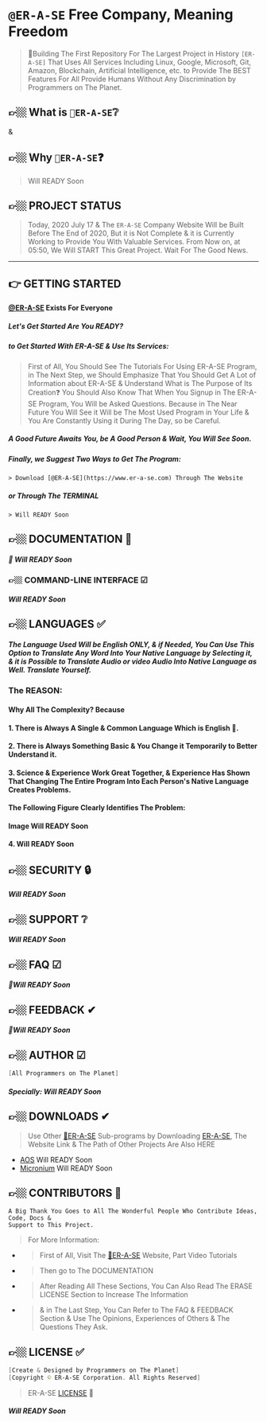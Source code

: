 # `@ER-A-SE` Free Company, Meaning Freedom
> 👑Building The First Repository For The Largest Project in History `[ER-A-SE]` That Uses All Services Including Linux, Google, Microsoft, Git, Amazon, Blockchain, Artificial Intelligence, etc. to Provide The BEST Features For All Provide Humans Without Any Discrimination by Programmers on The Planet.

## 👉🏼 What is `👑ER-A-SE`❔
&
## 👉🏼 Why     `👑ER-A-SE`❓
>  Will READY Soon

<!-- PROJECT STATUS -->
## 👉🏼 PROJECT STATUS
> Today, 2020 July 17 & The `ER-A-SE` Company Website Will be Built Before The End of 2020, But it is Not Complete & it is Currently Working to Provide You With Valuable Services. From Now on, at 05:50, We Will START This Great Project. Wait For The Good News.

---------------------------------------------------------------------------------------------------------------------------------------------------------------

<!-- GETTING STARTED -->
##  👉 GETTING STARTED
#### [@ER-A-SE](https://www.er-a-se.com) Exists For Everyone
##### Let's Get Started Are You READY?
##### to Get Started With ER-A-SE & Use Its Services:
  > First of All, You Should See The Tutorials For Using ER-A-SE Program,
  in The Next Step, we Should Emphasize That You Should Get A Lot of Information about ER-A-SE
  & Understand What is The Purpose of Its Creation❓
  > You Should Also Know That When You Signup in The ER-A-SE Program,
  You Will be Asked Questions.
  Because in The Near Future You Will See it Will be The Most Used Program in Your Life
  & You Are Constantly Using it During The Day, so be Careful.
##### A Good Future Awaits You, be A Good Person & Wait, You Will See Soon.
##### Finally, we Suggest Two Ways to Get The Program:
    > Download [@ER-A-SE](https://www.er-a-se.com) Through The Website
##### or Through The TERMINAL
    > Will READY Soon

<!-- DOCS -->
## 👉🏼 DOCUMENTATION 📘
##### 🧾 Will READY Soon






<!-- COMMAND-LINE INTERFACE -->
### 👉🏼 COMMAND-LINE INTERFACE ☑
##### Will READY Soon








<!-- LANGUAGES -->
## 👉🏼 LANGUAGES ✅
##### The Language Used Will be English ONLY, & if Needed, You Can Use This Option to Translate Any Word Into Your Native Language by Selecting it, & it is Possible to Translate Audio or video Audio Into Native Language as Well. Translate Yourself.
### The REASON:
#### Why All The Complexity? Because
#### 1. There is Always A Single & Common Language Which is English 💜.
#### 2. There is Always Something Basic & You Change it Temporarily to Better Understand it.
#### 3. Science & Experience Work Great Together, & Experience Has Shown That Changing The Entire Program Into Each Person's Native Language Creates Problems.
#### The Following Figure Clearly Identifies The Problem:
#### Image Will READY Soon
#### 4. Will READY Soon





<!-- SECURITY -->
## 👉🏼 SECURITY 🔒
##### Will READY Soon






<!-- SUPPORT -->
## 👉🏼 SUPPORT ❔
##### Will READY Soon






<!-- FAQ -->
## 👉🏼 FAQ ☑
##### 📌Will READY Soon




<!-- FEEDBACK -->
## 👉🏼 FEEDBACK ✔
##### 📌Will READY Soon






<!-- AUTHOR -->
## 👉🏼 AUTHOR ☑
```powershell
[All Programmers on The Planet]
```
##### Specially: Will READY Soon




<!-- DOWNLOADS -->
## 👉🏼 DOWNLOADS ✔
> Use Other [👑ER-A-SE](https://www.er-a-se.com) Sub-programs by Downloading [ER-A-SE](https://www.er-a-se.com), The Website Link & The Path of Other Projects Are Also HERE
* [AOS](https://www.aos.com)  Will READY Soon
* [Micronium](https://www.micronium.com)  Will READY Soon




<!-- CONTRIBUTORS -->
## 👉🏼 CONTRIBUTORS 💜
```
A Big Thank You Goes to All The Wonderful People Who Contribute Ideas, Code, Docs &
Support to This Project.
```

<!-- MORE INFORMATION -->
> For More Information:
  * > First of All, Visit The [👑ER-A-SE](https://www.er-a-se.com) Website, Part Video Tutorials
  * > Then go to The DOCUMENTATION
  * > After Reading All These Sections, You Can Also Read The ERASE LICENSE Section to Increase The Information
  * > & in The Last Step, You Can Refer to The FAQ & FEEDBACK Section & Use The Opinions, Experiences of Others & The Questions They Ask.

<!-- LICENSE -->
## 👉🏼 LICENSE ✅
```powershell
[Create & Designed by Programmers on The Planet]
[Copyright © ER-A-SE Corporation. All Rights Reserved]
```
> ER-A-SE [LICENSE](https://www.github.com/ali80official/ERASE/blob/master/LICENSE) 💜
##### Will READY Soon
